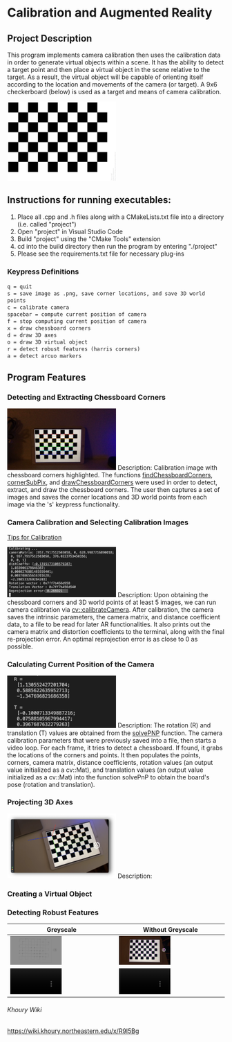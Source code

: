 # Calibration and Augmented Reality

## Project Description
This program implements camera calibration then uses the calibration data in order to generate virtual objects within a scene. It has the ability to detect a target point and then place a virtual object in the scene relative to the target. As a result, the virtual object will be capable of orienting itself according to the location and movements of the camera (or target). A 9x6 checkerboard (below) is used as a target and means of camera calibration. 

<img src="/readme-images/checkerboard.png" width=50%>

## Instructions for running executables:
1. Place all .cpp and .h files along with a CMakeLists.txt file into a directory (i.e. called "project")
2. Open "project" in Visual Studio Code
3. Build "project" using the "CMake Tools" extension
4. cd into the build directory then run the program by entering "./project" 
5. Please see the requirements.txt file for necessary plug-ins

### Keypress Definitions
```
q = quit
s = save image as .png, save corner locations, and save 3D world points
c = calibrate camera
spacebar = compute current position of camera
f = stop computing current position of camera
x = draw chessboard corners
d = draw 3D axes
o = draw 3D virtual object
r = detect robust features (harris corners)
a = detect arcuo markers
```

## Program Features

### Detecting and Extracting Chessboard Corners
<img src="/readme-images/chessboard-corners.png" width=50%>
Description: Calibration image with chessboard corners highlighted. The functions <a href="https://docs.opencv.org/3.4/d9/d0c/group__calib3d.html#ga93efa9b0aa890de240ca32b11253dd4a" target="_blank">findChessboardCorners</a>, <a href="https://docs.opencv.org/4.x/dd/d1a/group__imgproc__feature.html#ga354e0d7c86d0d9da75de9b9701a9a87e" target="_blank">cornerSubPix</a>, and <a href="https://docs.opencv.org/3.4/d9/d0c/group__calib3d.html#ga6a10b0bb120c4907e5eabbcd22319022" target="_blank">drawChessboardCorners</a> were used in order to detect, extract, and draw the chessboard corners. The user then captures a set of images and saves the corner locations and 3D world points from each image via the 's' keypress functionality. 

### Camera Calibration and Selecting Calibration Images
<a href="https://calib.io/blogs/knowledge-base/calibration-best-practices" target="_blank">Tips for Calibration</a>

<img src="/readme-images/calibration.png" width=50%>
Description: Upon obtaining the chessboard corners and 3D world points of at least 5 images, we can run camera calibration via <a href="https://docs.opencv.org/3.4/d9/d0c/group__calib3d.html#ga3207604e4b1a1758aa66acb6ed5aa65d" target="_blank">cv::calibrateCamera</a>. After calibration, the camera saves the intrinsic parameters, the camera matrix, and distance coefficient data, to a file to be read for later AR functionalities. It also prints out the camera matrix and distortion coefficients to the terminal, along with the final re-projection error. An optimal reprojection error is as close to 0 as possible.

### Calculating Current Position of the Camera
<img src="/readme-images/camera-position.png" width=50%>
Description: The rotation (R) and translation (T) values are obtained from the <a href="https://docs.opencv.org/3.4/d9/d0c/group__calib3d.html#ga549c2075fac14829ff4a58bc931c033d" target="_blank">solvePNP</a> function. The camera calibration parameters that were previously saved into a file, then starts a video loop. For each frame, it tries to detect a chessboard. If found, it grabs the locations of the corners and points. It then populates the points, corners, camera matrix, distance coefficients, rotation values (an output value initialized as a cv::Mat), and translation values (an output value initialized as a cv::Mat) into the function solvePnP to obtain the board's pose (rotation and translation).

### Projecting 3D Axes
<img src="/readme-images/3d-axis.png" width=50%>
Description: 

### Creating a Virtual Object


### Detecting Robust Features
| Greyscale | Without Greyscale |
|---|---|
| <img src="/readme-images/harris-corners-1.png" width=50%> | <img src="/readme-images/harris-corners-2.png" width=50%> |
| <video src="/readme-images/harris-corners-vid1.mov" width=50%> | <video src="/readme-images/harris-corners-vid2.mov" width=50%> |


###### Khoury Wiki
https://wiki.khoury.northeastern.edu/x/R9l5Bg
